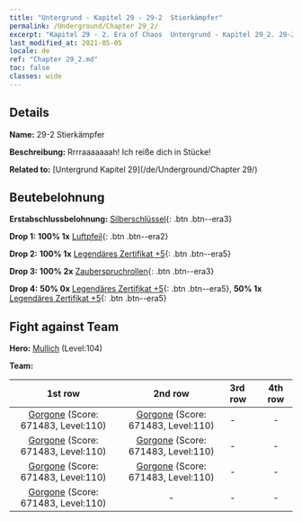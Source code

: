 ```yaml
---
title: "Untergrund - Kapitel 29 - 29-2  Stierkämpfer"
permalink: /Underground/Chapter 29_2/
excerpt: "Kapitel 29 - 2. Era of Chaos  Untergrund - Kapitel 29_2. 29-2  Stierkämpfer"
last_modified_at: 2021-05-05
locale: de
ref: "Chapter 29_2.md"
toc: false
classes: wide
---
```


## Details

 **Name:** 29-2  Stierkämpfer

 **Beschreibung:**       Rrrraaaaaaah! Ich reiße dich in Stücke!

 **Related to:** [Untergrund Kapitel 29](/de/Underground/Chapter 29/)

## Beutebelohnung

 **Erstabschlussbelohnung:** [Silberschlüssel](/ItemsDE/con_693/){: .btn .btn--era3}

 **Drop 1:** **100% 1x** [Luftpfeil](/ItemsDE/her_449/){: .btn .btn--era2}

 **Drop 2:** **100% 1x** [Legendäres Zertifikat +5](/ItemsDE/mat_102/){: .btn .btn--era5}

 **Drop 3:** **100% 2x** [Zauberspruchrollen](/ItemsDE/con_694/){: .btn .btn--era3}

 **Drop 4:** **50% 0x** [Legendäres Zertifikat +5](/ItemsDE/mat_102/){: .btn .btn--era5}, **50% 1x** [Legendäres Zertifikat +5](/ItemsDE/mat_102/){: .btn .btn--era5}


## Fight against Team
 **Hero:** [Mullich](/de/heroes/Mullich/) (Level:104)

 **Team:**


  | 1st row | 2nd row | 3rd row | 4th row |
  |:----:|:----:|:----|:----:|
  | [Gorgone](/de/units/Gorgon/) (Score: 671483, Level:110)  | [Gorgone](/de/units/Gorgon/) (Score: 671483, Level:110)  | - | - |
  | [Gorgone](/de/units/Gorgon/) (Score: 671483, Level:110)  | [Gorgone](/de/units/Gorgon/) (Score: 671483, Level:110)  | - | - |
  | [Gorgone](/de/units/Gorgon/) (Score: 671483, Level:110)  | [Gorgone](/de/units/Gorgon/) (Score: 671483, Level:110)  | - | - |
  | [Gorgone](/de/units/Gorgon/) (Score: 671483, Level:110)  | - | - | - |


